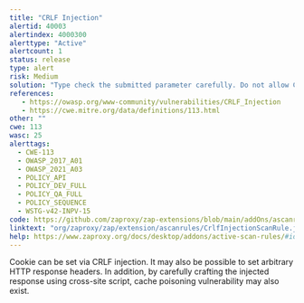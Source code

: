 ```yaml
---
title: "CRLF Injection"
alertid: 40003
alertindex: 4000300
alerttype: "Active"
alertcount: 1
status: release
type: alert
risk: Medium
solution: "Type check the submitted parameter carefully. Do not allow CRLF to be injected by filtering CRLF."
references:
   - https://owasp.org/www-community/vulnerabilities/CRLF_Injection
   - https://cwe.mitre.org/data/definitions/113.html
other: ""
cwe: 113
wasc: 25
alerttags: 
  - CWE-113
  - OWASP_2017_A01
  - OWASP_2021_A03
  - POLICY_API
  - POLICY_DEV_FULL
  - POLICY_QA_FULL
  - POLICY_SEQUENCE
  - WSTG-v42-INPV-15
code: https://github.com/zaproxy/zap-extensions/blob/main/addOns/ascanrules/src/main/java/org/zaproxy/zap/extension/ascanrules/CrlfInjectionScanRule.java
linktext: "org/zaproxy/zap/extension/ascanrules/CrlfInjectionScanRule.java"
help: https://www.zaproxy.org/docs/desktop/addons/active-scan-rules/#id-40003
---
```

Cookie can be set via CRLF injection. It may also be possible to set arbitrary HTTP response headers. In addition, by carefully crafting the injected response using cross-site script, cache poisoning vulnerability may also exist.
